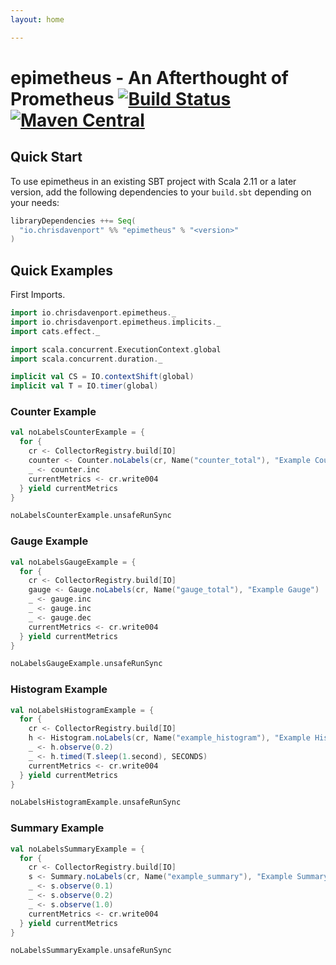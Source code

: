 ```yaml
---
layout: home

---
```


# epimetheus - An Afterthought of Prometheus [![Build Status](https://travis-ci.com/ChristopherDavenport/epimetheus.svg?branch=master)](https://travis-ci.com/ChristopherDavenport/epimetheus) [![Maven Central](https://maven-badges.herokuapp.com/maven-central/io.chrisdavenport/epimetheus_2.12/badge.svg)](https://maven-badges.herokuapp.com/maven-central/io.chrisdavenport/epimetheus_2.12)

## Quick Start

To use epimetheus in an existing SBT project with Scala 2.11 or a later version, add the following dependencies to your
`build.sbt` depending on your needs:

```scala
libraryDependencies ++= Seq(
  "io.chrisdavenport" %% "epimetheus" % "<version>"
)
```

## Quick Examples

First Imports.

```scala mdoc:silent
import io.chrisdavenport.epimetheus._
import io.chrisdavenport.epimetheus.implicits._
import cats.effect._

import scala.concurrent.ExecutionContext.global
import scala.concurrent.duration._

implicit val CS = IO.contextShift(global)
implicit val T = IO.timer(global)
```

### Counter Example

```scala mdoc
val noLabelsCounterExample = {
  for {
    cr <- CollectorRegistry.build[IO]
    counter <- Counter.noLabels(cr, Name("counter_total"), "Example Counter")
    _ <- counter.inc
    currentMetrics <- cr.write004
  } yield currentMetrics
}

noLabelsCounterExample.unsafeRunSync
```

### Gauge Example

```scala mdoc
val noLabelsGaugeExample = {
  for {
    cr <- CollectorRegistry.build[IO]
    gauge <- Gauge.noLabels(cr, Name("gauge_total"), "Example Gauge")
    _ <- gauge.inc
    _ <- gauge.inc
    _ <- gauge.dec
    currentMetrics <- cr.write004
  } yield currentMetrics
}

noLabelsGaugeExample.unsafeRunSync
```

### Histogram Example

```scala mdoc
val noLabelsHistogramExample = {
  for {
    cr <- CollectorRegistry.build[IO]
    h <- Histogram.noLabels(cr, Name("example_histogram"), "Example Histogram")
    _ <- h.observe(0.2)
    _ <- h.timed(T.sleep(1.second), SECONDS)
    currentMetrics <- cr.write004
  } yield currentMetrics
}

noLabelsHistogramExample.unsafeRunSync
```

### Summary Example

```scala mdoc
val noLabelsSummaryExample = {
  for {
    cr <- CollectorRegistry.build[IO]
    s <- Summary.noLabels(cr, Name("example_summary"), "Example Summary", Summary.quantile(0.5,0.05))
    _ <- s.observe(0.1)
    _ <- s.observe(0.2)
    _ <- s.observe(1.0)
    currentMetrics <- cr.write004
  } yield currentMetrics
}

noLabelsSummaryExample.unsafeRunSync
```